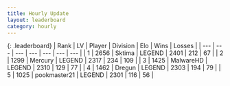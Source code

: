```yaml
---
title: Hourly Update
layout: leaderboard
category: hourly
---
```


{: .leaderboard}
| Rank | LV | Player | Division | Elo | Wins | Losses |
| --- | --- | --- | --- | --- | --- | --- |
| <span data-change="0">1</span> | 2656 | <span title="ID: 353063">Sktima</span> | LEGEND | <span data-change="0">2401</span> | <span data-change="0">212</span> | <span data-change="0">67</span> |
| <span data-change="0">2</span> | 1299 | <span title="ID: 692745">Mercury</span> | LEGEND | <span data-change="-2">2317</span> | <span data-change="2">234</span> | <span data-change="1">109</span> |
| <span data-change="3">3</span> | 1425 | <span title="ID: 261794">MalwareHD</span> | LEGEND | <span data-change="21">2310</span> | <span data-change="3">129</span> | <span data-change="0">77</span> |
| <span data-change="-1">4</span> | 1462 | <span title="ID: 337810">Dregun</span> | LEGEND | <span data-change="0">2303</span> | <span data-change="0">194</span> | <span data-change="0">79</span> |
| <span data-change="-1">5</span> | 1025 | <span title="ID: 652474">pookmaster21</span> | LEGEND | <span data-change="0">2301</span> | <span data-change="0">116</span> | <span data-change="0">56</span> |